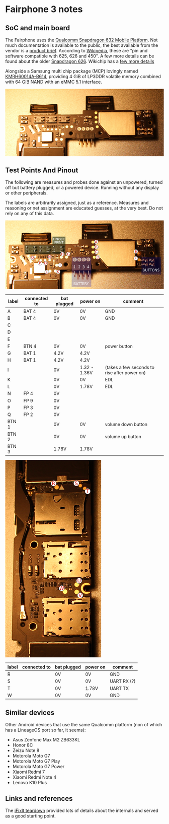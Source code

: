 # Fairphone 3 notes

## SoC and main board

The Fairphone uses the [Qualcomm Snapdragon 632 Mobile
Platform](https://www.qualcomm.com/products/snapdragon-632-mobile-platform).
Not much documentation is available to the public, the best available
from the vendor is a [product
brief](https://www.qualcomm.com/media/documents/files/snapdragon-632-mobile-platform-product-brief.pdf).
According to
[Wikipedia](https://en.wikipedia.org/wiki/List_of_Qualcomm_Snapdragon_systems-on-chip#Snapdragon_632,_670_and_675_%282018%29),
these are "pin and software compatible with 625, 626 and 450".  A few
more details can be found about the older [Snapdragon 626](sda626.md).
Wikichip has a [few more
details](https://en.wikichip.org/wiki/qualcomm/snapdragon_600/632)

Alongside a Samsung multi chip package (MCP) lovingly named
[KMRH60014A-B614](https://www.samsung.com/semiconductor/mcp/KMRH60014A-B614/),
providing 4 GiB of LP3DDR volatile memory combined with 64 GiB NAND
with an eMMC 5.1 interface.

![Top portion of the main board PCB of a Fairphone 3](/images/fp3_main_pcb_top.jpg)

## Test Points And Pinout

The following are measures and probes done against an unpowered,
turned off but battery plugged, or a powered device.  Running without
any display or other peripherals.

The labels are arbitrarily assigned, just as a reference.  Measures
and reasoning or net assignment are educated guesses, at the very
best.  Do not rely on any of this data.

![Labeled Test Points Top](/images/test_point_labels.png)

| label | connected to | bat plugged | power on     | comment                                       |
| ----- | ------------ | ----------- | ------------ | --------------------------------------------- |
| A     | BAT 4        | 0V          | 0V           | GND                                           |
| B     | BAT 4        | 0V          | 0V           | GND                                           |
| C     |              |             |              |                                               |
| D     |              |             |              |                                               |
| E     |              |             |              |                                               |
| F     | BTN 4        | 0V          | 0V           | power button                                  |
| G     | BAT 1        | 4.2V        | 4.2V         |                                               |
| H     | BAT 1        | 4.2V        | 4.2V         |                                               |
| I     |              | 0V          | 1.32 - 1.36V | (takes a few seconds to rise after power on)  |
| K     |              | 0V          | 0V           | EDL                                           |
| L     |              | 0V          | 1.78V        | EDL                                           |
| N     | FP 4         | 0V          |              |                                               |
| O     | FP 9         | 0V          |              |                                               |
| P     | FP 3         | 0V          |              |                                               |
| Q     | FP 2         | 0V          |              |                                               |
| BTN 1 |              | 0V          | 0V           | volume down button                            |
| BTN 2 |              | 0V          | 0V           | volume up button                              |
| BTN 3 |              | 1.78V       | 1.78V        |                                               |

![Labeled Test Points Left Side](/images/test_point_labels2.png)

| label | connected to | bat plugged | power on     | comment                                       |
| ----- | ------------ | ----------- | ------------ | --------------------------------------------- |
| R     |              | 0V          | 0V           | GND                                           |
| S     |              | 0V          | 0V           | UART RX (?)                                   |
| T     |              | 0V          | 1.78V        | UART TX                                       |
| W     |              | 0V          | 0V           | GND                                           |


## Similar devices

Other Android devices that use the same Qualcomm platform (non of
which has a LineageOS port so far, it seems):

* Asus Zenfone Max M2 ZB633KL
* Honor 8C
* Zeizu Note 8
* Motorola Moto G7
* Motorola Moto G7 Play
* Motorola Moto G7 Power
* Xiaomi Redmi 7
* Xiaomi Redmi Note 4
* Lenovo K10 Plus

## Links and references

The [iFixIt
teardown](https://www.ifixit.com/Teardown/Fairphone+3+Teardown/125573)
provided lots of details about the internals and served as a good
starting point.
